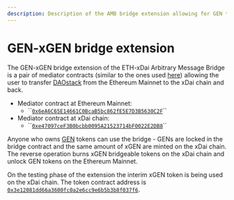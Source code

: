 ```yaml
---
description: Description of the AMB bridge extension allowing for GEN token transfer
---
```


# GEN-xGEN bridge extension

The GEN-xGEN bridge extension of the ETH-xDai Arbitrary Message Bridge is a pair of mediator contracts \(similar to the ones used [here](https://docs.tokenbridge.net/amb-bridge/erc677-to-erc677-bridge-on-top-of-amb)\) allowing the user to transfer [DAOstack](https://daostack.io/) from the Ethereum Mainnet to the xDai chain and back.

* Mediator contract at Ethereum Mainnet:
  * \`\`[`0x6eA6C65E14661C0BcaB5bc862fE5E7D3B5630C2F`](https://etherscan.io/address/0x6eA6C65E14661C0BcaB5bc862fE5E7D3B5630C2F)\`\`
* Mediator contract at xDai chain:
  * \`\`[`0xe47097ceF3B0bcbb0095A21523714bF0022E2DB8`](https://blockscout.com/poa/xdai/address/0xe47097ceF3B0bcbb0095A21523714bF0022E2DB8/transactions)\`\`

Anyone who owns [GEN](https://etherscan.io/token/0x543ff227f64aa17ea132bf9886cab5db55dcaddf) tokens can use the bridge - GENs are locked in the bridge contract and the same amount of xGEN are minted on the xDai chain. The reverse operation burns xGEN bridgeable tokens on the xDai chain and unlock GEN tokens on the Ethereum Mainnet.

On the testing phase of the extension the interim xGEN token is being used on the xDai chain. The token contract address is [`0x3e12081dd66a3600fc0a2e6cc9e6b5b3b8f037f6`](https://blockscout.com/poa/xdai/tokens/0x3e12081dd66a3600fc0a2e6cc9e6b5b3b8f037f6/token_transfers).

